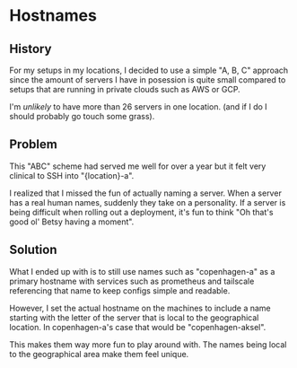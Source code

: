 # Hostnames

## History

For my setups in my locations, I decided to use a simple "A, B, C" approach since the amount of servers I have in posession is quite small compared to setups that are running in private clouds such as AWS or GCP.

I'm _unlikely_ to have more than 26 servers in one location. (and if I do I should probably go touch some grass).

## Problem

This "ABC" scheme had served me well for over a year but it felt very clinical to SSH into "{location}-a".

I realized that I missed the fun of actually naming a server. When a server has a real human names, suddenly they take on a personality.
If a server is being difficult when rolling out a deployment, it's fun to think "Oh that's good ol' Betsy having a moment".

## Solution

What I ended up with is to still use names such as "copenhagen-a" as a primary hostname with services such as prometheus and tailscale referencing that name to keep configs simple and readable.

However, I set the actual hostname on the machines to include a name starting with the letter of the server that is local to the geographical location. In copenhagen-a's case that would be "copenhagen-aksel".

This makes them way more fun to play around with. The names being local to the geographical area make them feel unique.